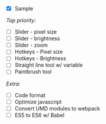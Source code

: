 - [X] Sample

*Top priority:*
- [ ] Slider - pixel size
- [ ] Slider - brightness
- [ ] Slider - zoom
- [ ] Hotkeys - Pixel size
- [ ] Hotkeys - Brightness
- [ ] Straight line tool w/ variable
- [ ] Paintbrush tool

*Extra:*
- [ ] Code format
- [ ] Optimize javascript
- [ ] Convert UMD modules to webpack
- [ ] ES5 to ES6 w/ Babel
